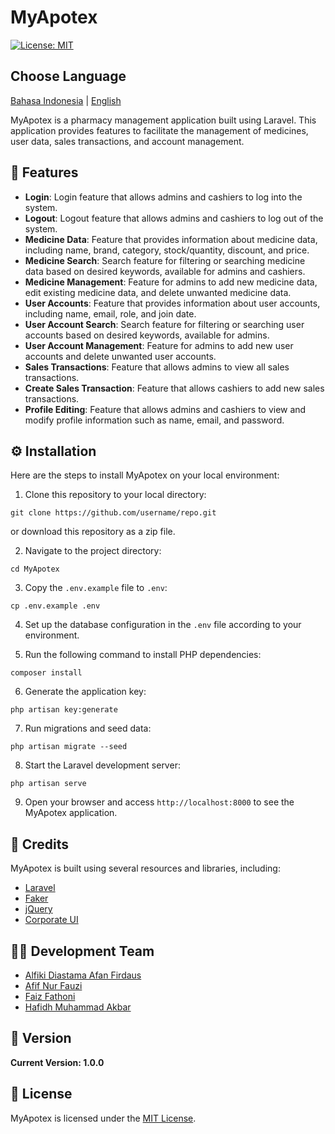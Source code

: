 # MyApotex

[![License: MIT](https://img.shields.io/badge/License-MIT-blue.svg)](https://opensource.org/licenses/MIT)

## Choose Language
[Bahasa Indonesia](README-ID.md) | [English](README.md)

MyApotex is a pharmacy management application built using Laravel. This application provides features to facilitate the management of medicines, user data, sales transactions, and account management.

## 🌟 Features

- **Login**: Login feature that allows admins and cashiers to log into the system.
- **Logout**: Logout feature that allows admins and cashiers to log out of the system.
- **Medicine Data**: Feature that provides information about medicine data, including name, brand, category, stock/quantity, discount, and price.
- **Medicine Search**: Search feature for filtering or searching medicine data based on desired keywords, available for admins and cashiers.
- **Medicine Management**: Feature for admins to add new medicine data, edit existing medicine data, and delete unwanted medicine data.
- **User Accounts**: Feature that provides information about user accounts, including name, email, role, and join date.
- **User Account Search**: Search feature for filtering or searching user accounts based on desired keywords, available for admins.
- **User Account Management**: Feature for admins to add new user accounts and delete unwanted user accounts.
- **Sales Transactions**: Feature that allows admins to view all sales transactions.
- **Create Sales Transaction**: Feature that allows cashiers to add new sales transactions.
- **Profile Editing**: Feature that allows admins and cashiers to view and modify profile information such as name, email, and password.

## ⚙️ Installation

Here are the steps to install MyApotex on your local environment:

1. Clone this repository to your local directory:

```
git clone https://github.com/username/repo.git
```
or download this repository as a zip file.

2. Navigate to the project directory:

```
cd MyApotex
```

3. Copy the `.env.example` file to `.env`:

```
cp .env.example .env
```

4. Set up the database configuration in the `.env` file according to your environment.

5. Run the following command to install PHP dependencies:

```
composer install
```

6. Generate the application key:

```
php artisan key:generate
```

7. Run migrations and seed data:

```
php artisan migrate --seed
```

8. Start the Laravel development server:

```
php artisan serve
```

9. Open your browser and access `http://localhost:8000` to see the MyApotex application.

## 🙌 Credits

MyApotex is built using several resources and libraries, including:

- [Laravel](https://laravel.com)
- [Faker](https://fakerphp.github.io)
- [jQuery](https://jquery.com)
- [Corporate UI](https://www.creative-tim.com/product/corporate-ui-dashboard)

## 👨‍💻 Development Team

- [Alfiki Diastama Afan Firdaus](https://github.com/alfikiafan)
- [Afif Nur Fauzi](https://github.com/alscheift)
- [Faiz Fathoni](https://github.com/faizfathoni)
- [Hafidh Muhammad Akbar](https://github.com/hafidhmuhammadakbar)

## 🚀 Version

**Current Version: 1.0.0**

## 📄 License

MyApotex is licensed under the [MIT License](https://opensource.org/licenses/MIT).